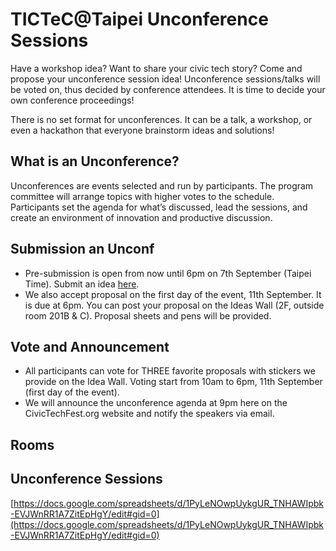 # TICTeC@Taipei Unconference Sessions

Have a workshop idea? Want to share your civic tech story? Come and propose your unconference session idea! Unconference sessions/talks will be voted on, thus decided by conference attendees. It is time to decide your own conference proceedings! 

There is no set format for unconferences. It can be a talk, a workshop, or even a hackathon that everyone brainstorm ideas and solutions! 

## What is an Unconference?

Unconferences are events selected and run by participants. The program committee will arrange topics with higher votes to the schedule. Participants set the agenda for what’s discussed, lead the sessions, and create an environment of innovation and productive discussion.

## Submission an Unconf
* Pre-submission is open from now until 6pm on 7th September (Taipei Time). Submit an idea [here](https://goo.gl/forms/UF8HbSAxs0q4Tnev1).
* We also accept proposal on the first day of the event, 11th September. It is due at 6pm. You can post your proposal on the Ideas Wall (2F, outside room 201B & C). Proposal sheets and pens will be provided. 

## Vote and Announcement
* All participants can vote for THREE favorite proposals with stickers we provide on the Idea Wall. Voting start from 10am to 6pm, 11th September (first day of the event).
* We will announce the unconference agenda at 9pm here on the CivicTechFest.org website and notify the speakers via email.

## Rooms 

## Unconference Sessions
[https://docs.google.com/spreadsheets/d/1PyLeNOwpUykgUR_TNHAWIpbk-EVJWnRR1A7ZitEpHgY/edit#gid=0](https://docs.google.com/spreadsheets/d/1PyLeNOwpUykgUR_TNHAWIpbk-EVJWnRR1A7ZitEpHgY/edit#gid=0)
